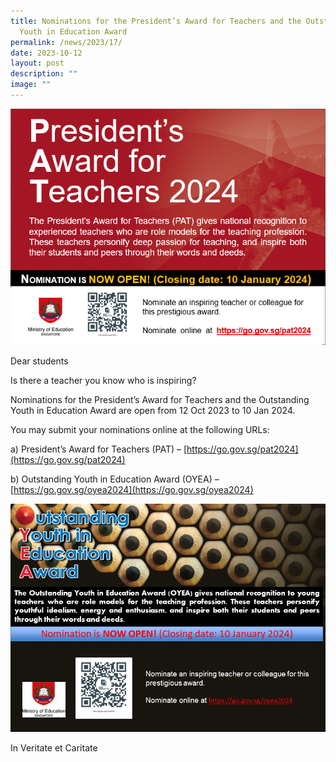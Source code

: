 ```yaml
---
title: Nominations for the President’s Award for Teachers and the Outstanding
  Youth in Education Award
permalink: /news/2023/17/
date: 2023-10-12
layout: post
description: ""
image: ""
---
```

![](/images/pat%202024%20website%20publicity%20image.gif)

Dear students

Is there a teacher you know who is inspiring?

Nominations for the President’s Award for Teachers and the Outstanding Youth in Education Award are open from 12 Oct 2023 to 10 Jan 2024.

You may submit your nominations online at the following URLs:

a) President’s Award for Teachers (PAT) – [https://go.gov.sg/pat2024](https://go.gov.sg/pat2024)

b) Outstanding Youth in Education Award (OYEA) – [https://go.gov.sg/oyea2024](https://go.gov.sg/oyea2024)

![](/images/oyea%202024%20website%20publicity%20image.jpg)

In Veritate et Caritate
